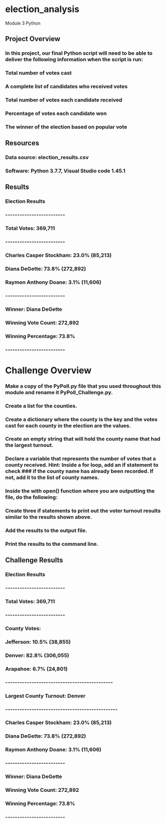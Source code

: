 # election_analysis
Module 3 Python
## Project Overview
### In this project, our final Python script will need to be able to deliver the following information when the script is run: 

### Total number of votes cast
### A complete list of candidates who received votes
### Total number of votes each candidate received
### Percentage of votes each candidate won
### The winner of the election based on popular vote
## Resources
### Data source: election_results.csv
### Software: Python 3.7.7, Visual Studio code 1.45.1
### 
## Results
### Election Results
### -------------------------
### Total Votes: 369,711
### -------------------------
### Charles Casper Stockham: 23.0% (85,213)
### Diana DeGette: 73.8% (272,892)
### Raymon Anthony Doane: 3.1% (11,606)
### 
### -------------------------
### Winner: Diana DeGette
### Winning Vote Count: 272,892
### Winning Percentage: 73.8%
### -------------------------
# Challenge Overview
### Make a copy of the PyPoll.py file that you used throughout this module and rename it PyPoll_Challenge.py.
### Create a list for the counties.
### Create a dictionary where the county is the key and the votes cast for each county in the election are the values.
### Create an empty string that will hold the county name that had the largest turnout.
### Declare a variable that represents the number of votes that a county received. Hint: Inside a for loop, add an if statement to check ### if the county name has already been recorded. If not, add it to the list of county names.
### Inside the with open() function where you are outputting the file, do the following:
### Create three if statements to print out the voter turnout results similar to the results shown above.
### Add the results to the output file.
### Print the results to the command line.
## Challenge Results

### Election Results
### -------------------------
### Total Votes: 369,711
### -------------------------
### 
### County Votes:
### Jefferson: 10.5% (38,855)
### Denver: 82.8% (306,055)
### Arapahoe: 6.7% (24,801)
### 
### ---------------------------------------------
### Largest County Turnout: Denver
### -----------------------------------------------
### Charles Casper Stockham: 23.0% (85,213)
### Diana DeGette: 73.8% (272,892)
### Raymon Anthony Doane: 3.1% (11,606)
### -------------------------
### Winner: Diana DeGette
### Winning Vote Count: 272,892
### Winning Percentage: 73.8%
### -------------------------
